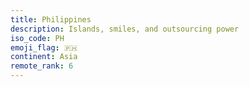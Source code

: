 ```yaml
---
title: Philippines
description: Islands, smiles, and outsourcing power
iso_code: PH
emoji_flag: 🇵🇭
continent: Asia
remote_rank: 6
---
```

